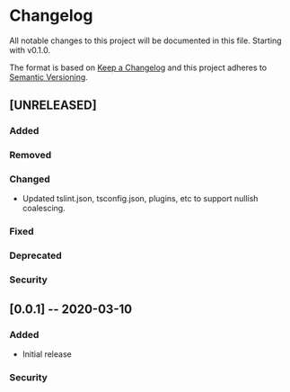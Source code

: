 # Changelog

All notable changes to this project will be documented in this file. Starting with v0.1.0.

The format is based on [Keep a Changelog](http://keepachangelog.com/en/1.0.0/)
and this project adheres to [Semantic Versioning](http://semver.org/spec/v2.0.0.html).

## [UNRELEASED]

### Added
### Removed
### Changed
  * Updated tslint.json, tsconfig.json, plugins, etc to support nullish coalescing.
### Fixed
### Deprecated
### Security


## [0.0.1] -- 2020-03-10

### Added
  * Initial release
### Security
